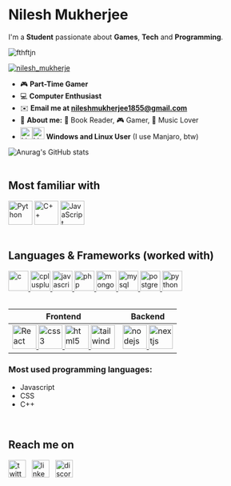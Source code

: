 
# **Nilesh Mukherjee**
I'm a **Student** passionate about **Games**, **Tech** and **Programming**.

<p align="left"> <img src="https://komarev.com/ghpvc/?username=fthftjn&label=Profile%20views&color=0e75b6&style=flat" alt="fthftjn" /> </p>  
<p align="left"> <a href="https://twitter.com/nilesh_mukherje" target="blank"><img src="https://img.shields.io/twitter/follow/nilesh_mukherje?logo=twitter&style=for-the-badge" alt="nilesh_mukherje" /></a> </p>

* 🎮 **Part-Time Gamer**
* 💻 **Computer Enthusiast**
* ✉️ **Email me at nileshmukherjee1855@gmail.com**
* 👦 **About me:** 📖 Book Reader, 🎮 Gamer, 🎵 Music Lover
* <img src="https://api.iconify.design/logos:microsoft-windows.svg" alt="Linux" width=24 height=24><img src="https://api.iconify.design/logos:linux-tux.svg" alt="Linux" width=24 height=24> **Windows and Linux User** (I use Manjaro, btw)

![Anurag's GitHub stats](https://github-readme-stats.vercel.app/api?username=X-PROFESSOR)
<br>
<br>
## Most familiar with
<span>
 <a href="https://www.python.org" target="_blank" rel="noreferrer"> <img src="https://api.iconify.design/logos:python.svg" alt="Python" width=48 height=48></a>
  <a href="https://www.w3schools.com/cpp/" target="_blank" rel="noreferrer"><img src="https://api.iconify.design/logos:c-plusplus.svg" alt="C++" width=48 height=48></a>
  <a href="https://developer.mozilla.org/en-US/docs/Web/JavaScript" target="_blank" rel="noreferrer"><img src="https://api.iconify.design/logos:javascript.svg" alt="JavaScript" width=48 height=48></a>
</span>
<br>
<br>

## Languages & Frameworks (worked with)
<span>
 <a href="https://www.cprogramming.com/" target="_blank" rel="noreferrer"> <img src="https://api.iconify.design/logos:c.svg" alt="c" width="40" height="40"/> </a> <a href="https://www.w3schools.com/cpp/" target="_blank" rel="noreferrer"> <img src="https://api.iconify.design/logos:c-plusplus.svg" alt="cplusplus" width="40" height="40"/> </a> <a href="https://developer.mozilla.org/en-US/docs/Web/JavaScript" target="_blank" rel="noreferrer"> <img src="https://api.iconify.design/logos:javascript.svg" alt="javascript" width="40" height="40"/> </a> <a href="https://www.php.net" target="_blank" rel="noreferrer"> <img src="https://api.iconify.design/logos:php.svg" alt="php" width="40" height="40"/> </a><a href="https://www.mongodb.com/" target="_blank" rel="noreferrer"> <img src="https://api.iconify.design/logos:mongodb.svg" alt="mongodb" width="40" height="40"/> </a><a href="https://www.mysql.com/" target="_blank" rel="noreferrer"> <img src="https://api.iconify.design/logos:mysql.svg" alt="mysql" width="40" height="40"/> </a><a href="https://www.postgresql.org" target="_blank" rel="noreferrer"> <img src="https://api.iconify.design/logos:postgresql.svg" alt="postgresql" width="40" height="40"/> </a> <a href="https://www.python.org" target="_blank" rel="noreferrer"> <img src=https://api.iconify.design/logos:python.svg" alt="python" width="40" height="40"/> </a>
</span>

<br>
<br>


| **Frontend**                                                                                                                                                                                  | **Backend**                                                                                                                                                                                                                                                                                                                                                                                                                                                                                                                                                                       |
|-------------------------------------------------------------------------------------------------------------------------------------------------------------------------------------------|-------------------------------------------------------------------------------------------------------------------------------------------------------------------------------------------------------------------------------------------------------------------------------------------------------------------------------------------------------------------------------------------------------------------------------------------------------------------------------------------------------------------------------------------------------------------------------|
| <a href="https://reactjs.org/" target="_blank" rel="noreferrer"> <img src="https://api.iconify.design/logos:react.svg" alt="React" width=48 height=48> </a><a href="https://www.w3schools.com/css/" target="_blank" rel="noreferrer"> <img src="https://api.iconify.design/logos:css-3.svg" alt="css3" width="48" height="48"/> </a><a href="https://www.w3.org/html/" target="_blank" rel="noreferrer"> <img src="https://api.iconify.design/logos:html-5.svg" alt="html5" width="48" height="48"/> </a><a href="https://tailwindcss.com/" target="_blank" rel="noreferrer"> <img src="https://api.iconify.design/logos:tailwindcss-icon.svg" alt="tailwind" width="48" height="48"/> </a> | <a href="https://nodejs.org" target="_blank" rel="noreferrer"> <img src="https://api.iconify.design/logos:nodejs.svg" alt="nodejs" width=48 height=48 /> </a><a href="https://nextjs.org/" target="_blank" rel="noreferrer"><img src="https://api.iconify.design/logos:nextjs.svg" alt="nextjs" width=48 height=48 /></a> |

### Most used programming languages:
- Javascript
- CSS
- C++
<br>

## Reach me on

<span>  
<a href="https://twitter.com/nilesh_mukherje" target="_blank" rel="noreferrer"><img src="https://api.iconify.design/logos:twitter.svg" alt="twitter" width=35 height=35"/></a>
&nbsp
<a href="https://linkedin.com/in/nilesh-mukherjee-182a051bb" target="_blank" rel="noreferrer"><img src="https://api.iconify.design/logos:linkedin-icon.svg" alt="linkedin" width=35 height=35"/></a>  
&nbsp
<a href="https://discordapp.com/channels/@me/𝐏𝐑𝐎𝐅𝐄𝐒𝐒𝐎𝐑#3896" target="_blank" rel="noreferrer"><img src="https://api.iconify.design/logos:discord-icon.svg" alt="discord" width=35 height=35"/></a>  
</span>
